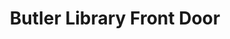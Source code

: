 ---
pid: '37'
_date: between 1934 and 2009
derivativo_link: https://derivativo-3.library.columbia.edu/iiif/2/ldpd:341275/
dlc_link: https://dlc.library.columbia.edu/catalog/cul:6q573n5tpb
format: photographs
iiif_json: https://derivativo-3.library.columbia.edu/iiif/2/ldpd:341275/info.json
_name: Beals, A. Tennyson
native_jpg: https://derivativo-3.library.columbia.edu/iiif/2/ldpd:341275/full/!768,768/0/native.jpg
shelf_location: Box no. Box 162, Folder no. Folder 13 (Buildings & Grounds - Morningside
  - Butler Library, exterior), Historical Photograph Collection
subjects: Academic libraries; New York (N.Y.); Butler Library
summary: View of Butler Library's main entrance.
title: Butler Library Front Door
permalink: /photos/37/
layout: photo-page
---